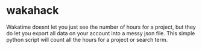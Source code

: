 # wakahack
Wakatime doesnt let you just see the number of hours for a project, but they do let you export all data on your account into a messy json file. This simple python script will count all the hours for a project or search term.

